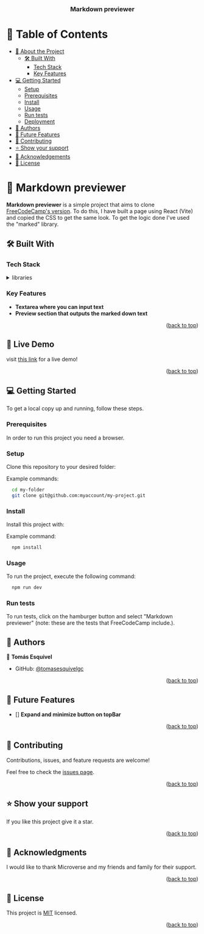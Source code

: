 <a name="readme-top"></a>

<div align="center">

  <h3><b>Markdown previewer</b></h3>

</div>

<!-- TABLE OF CONTENTS -->

# 📗 Table of Contents

- [📖 About the Project](#about-project)
  - [🛠 Built With](#built-with)
    - [Tech Stack](#tech-stack)
    - [Key Features](#key-features)
- [💻 Getting Started](#getting-started)
  - [Setup](#setup)
  - [Prerequisites](#prerequisites)
  - [Install](#install)
  - [Usage](#usage)
  - [Run tests](#run-tests)
  - [Deployment](#deployment)
- [👥 Authors](#authors)
- [🔭 Future Features](#future-features)
- [🤝 Contributing](#contributing)
- [⭐️ Show your support](#support)
- [🙏 Acknowledgements](#acknowledgements)
- [📝 License](#license)

<!-- PROJECT DESCRIPTION -->

# 📖 Markdown previewer <a name="about-project"></a>

**Markdown previewer** is a simple project that aims to clone [FreeCodeCamp's version](https://markdown-previewer.freecodecamp.rocks). To do this, I have built a page using React (Vite) and copied the CSS to get the same look. To get the logic done I've used the "marked" library.

## 🛠 Built With <a name="built-with"></a>

### Tech Stack <a name="tech-stack"></a>

<details>
  <summary>libraries</summary>
  <ul>
    <li><a href="https://reactjs.org/">React.js</a></li>
    <li><a href="https://vitejs.dev">Vite</a></li>
    <li><a href="https://cdnjs.com/libraries/marked">Marked</a></li>
  </ul>
  <summary>Languages</summary>
  <ul>
    <li><a href="https://lenguajecss.com/css/introduccion/que-es-css/">CSS</a></li>
    <li><a href="https://www.javascript.com">Javascript</a></li>
    <li><a href="https://html.com">HTML</a></li>
  </ul>
</details>

<!-- Features -->

### Key Features <a name="key-features"></a>

- **Textarea where you can input text**
- **Preview section that outputs the marked down text**

<p align="right">(<a href="#readme-top">back to top</a>)</p>

<!-- LIVE DEMO -->

## 🚀 Live Demo <a name="live-demo"></a>

visit [this link](https://tomasesquivelgc-markdown-previewer.netlify.app) for a live demo!

<p align="right">(<a href="#readme-top">back to top</a>)</p>

<!-- GETTING STARTED -->

## 💻 Getting Started <a name="getting-started"></a>

To get a local copy up and running, follow these steps.

### Prerequisites

In order to run this project you need a browser.

### Setup

Clone this repository to your desired folder:

Example commands:

```sh
  cd my-folder
  git clone git@github.com:myaccount/my-project.git
```

### Install

Install this project with:


Example command:

```sh
  npm install
```

### Usage

To run the project, execute the following command:

```sh
  npm run dev
```

### Run tests

To run tests, click on the hamburger button and select "Markdown previewer" (note: these are the tests that FreeCodeCamp include.).

<!-- AUTHORS -->

## 👥 Authors <a name="authors"></a>

👤 **Tomás Esquivel**

- GitHub: [@tomasesquivelgc](https://github.com/tomasesquivelgc)

<p align="right">(<a href="#readme-top">back to top</a>)</p>

<!-- FUTURE FEATURES -->

## 🔭 Future Features <a name="future-features"></a>

- [] **Expand and minimize button on topBar**

<p align="right">(<a href="#readme-top">back to top</a>)</p>

<!-- CONTRIBUTING -->

## 🤝 Contributing <a name="contributing"></a>

Contributions, issues, and feature requests are welcome!

Feel free to check the [issues page](../../issues/).

<p align="right">(<a href="#readme-top">back to top</a>)</p>

<!-- SUPPORT -->

## ⭐️ Show your support <a name="support"></a>

If you like this project give it a star.

<p align="right">(<a href="#readme-top">back to top</a>)</p>

<!-- ACKNOWLEDGEMENTS -->

## 🙏 Acknowledgments <a name="acknowledgements"></a>

I would like to thank Microverse and my friends and family for their support.

<p align="right">(<a href="#readme-top">back to top</a>)</p>

<!-- LICENSE -->

## 📝 License <a name="license"></a>

This project is [MIT](./LICENSE) licensed.

<p align="right">(<a href="#readme-top">back to top</a>)</p>